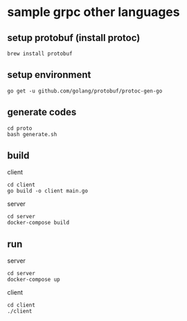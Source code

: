 # sample grpc other languages

## setup protobuf (install protoc)

```shell
brew install protobuf
```

## setup environment

```shell
go get -u github.com/golang/protobuf/protoc-gen-go
```

## generate codes

```shell
cd proto
bash generate.sh
```

## build

client

```shell
cd client
go build -o client main.go
```

server

```shell
cd server
docker-compose build
```

## run

server

```shell
cd server
docker-compose up
```

client

```shell
cd client
./client
```

